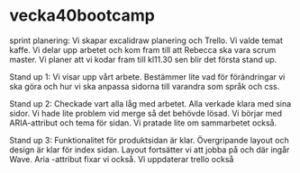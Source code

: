 # vecka40bootcamp

sprint planering: 
Vi skapar excalidraw planering och Trello. Vi valde temat kaffe.
Vi delar upp arbetet och kom fram till att Rebecca ska vara scrum master. Vi planer att vi kodar fram till kl11.30 sen blir det första stand up. 

Stand up 1: 
Vi visar upp vårt arbete. Bestämmer lite vad för förändringar vi ska göra och hur vi ska anpassa sidorna till varandra som språk och css. 

Stand up 2: 
Checkade vart alla låg med arbetet. Alla verkade klara med sina sidor. Vi hade lite problem vid merge så det behövde lösad. Vi börjar med ARIA-attribut och tema för sidan. Vi pratade lite om sammarbetet också. 

Stand up 3:
Funktionalitet för produktsidan är klar. Övergripande layout och design är klar för index sidan. Layout fortsätter vi att jobba på och där ingår Wave. Aria  -attribut fixar vi också. Vi uppdaterar trello också